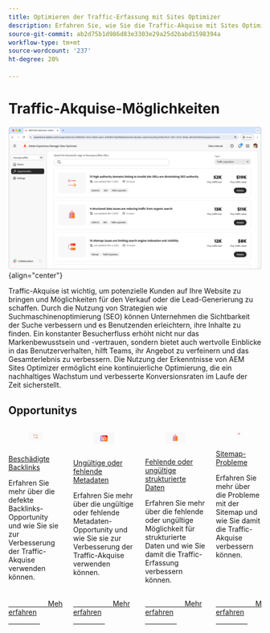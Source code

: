 ```yaml
---
title: Optimieren der Traffic-Erfassung mit Sites Optimizer
description: Erfahren Sie, wie Sie die Traffic-Akquise mit Sites Optimizer steigern können.
source-git-commit: ab2d75b1d986d83e3303e29a25d2babd1598394a
workflow-type: tm+mt
source-wordcount: '237'
ht-degree: 20%

---
```



# Traffic-Akquise-Möglichkeiten

![Traffic-Akquise-Möglichkeiten](./assets/traffic-acquisition/hero.png){align="center"}

Traffic-Akquise ist wichtig, um potenzielle Kunden auf Ihre Website zu bringen und Möglichkeiten für den Verkauf oder die Lead-Generierung zu schaffen. Durch die Nutzung von Strategien wie Suchmaschinenoptimierung (SEO) können Unternehmen die Sichtbarkeit der Suche verbessern und es Benutzenden erleichtern, ihre Inhalte zu finden. Ein konstanter Besucherfluss erhöht nicht nur das Markenbewusstsein und -vertrauen, sondern bietet auch wertvolle Einblicke in das Benutzerverhalten, hilft Teams, ihr Angebot zu verfeinern und das Gesamterlebnis zu verbessern. Die Nutzung der Erkenntnisse von AEM Sites Optimizer ermöglicht eine kontinuierliche Optimierung, die ein nachhaltiges Wachstum und verbesserte Konversionsraten im Laufe der Zeit sicherstellt.

## Opportunitys

<!-- CARDS
 
* ../documentation/opportunities/broken-backlinks.md
  {title=Broken backlinks}
  {image=../assets/common/card-arrows.png}
* ../documentation/opportunities/invalid-or-missing-metadata.md
  {title=Invalid or missing metadata}
  {image=../assets/common/card-code.png}
* ../documentation/opportunities/missing-invalid-structured-data.md
  {title=Missing or invalid structured data}
  {image=../assets/common/card-bag.png}
* ../documentation/opportunities/sitemap-issues.md
  {title=Sitemap issues}
  {image=../assets/common/card-relationship.png}

--->
<!-- START CARDS HTML - DO NOT MODIFY BY HAND -->
<div class="columns">
    <div class="column is-half-tablet is-half-desktop is-one-third-widescreen" aria-label="Broken backlinks">
        <div class="card" style="height: 100%; display: flex; flex-direction: column; height: 100%;">
            <div class="card-image">
                <figure class="image x-is-16by9">
                    <a href="../documentation/opportunities/broken-backlinks.md" title="Fehlerhafte Backlinks" target="_blank" rel="referrer">
                        <img class="is-bordered-r-small" src="../assets/common/card-arrows.png" alt="Fehlerhafte Backlinks"
                             style="width: 100%; aspect-ratio: 16 / 9; object-fit: cover; overflow: hidden; display: block; margin: auto;">
                    </a>
                </figure>
            </div>
            <div class="card-content is-padded-small" style="display: flex; flex-direction: column; flex-grow: 1; justify-content: space-between;">
                <div class="top-card-content">
                    <p class="headline is-size-6 has-text-weight-bold">
                        <a href="../documentation/opportunities/broken-backlinks.md" target="_blank" rel="referrer" title="Fehlerhafte Backlinks">Beschädigte Backlinks</a>
                    </p>
                    <p class="is-size-6">Erfahren Sie mehr über die defekte Backlinks-Opportunity und wie Sie sie zur Verbesserung der Traffic-Akquise verwenden können.</p>
                </div>
                <a href="../documentation/opportunities/broken-backlinks.md" target="_blank" rel="referrer" class="spectrum-Button spectrum-Button--outline spectrum-Button--primary spectrum-Button--sizeM" style="align-self: flex-start; margin-top: 1rem;">
                    <span class="spectrum-Button-label has-no-wrap has-text-weight-bold">Mehr erfahren</span>
                </a>
            </div>
        </div>
    </div>
    <div class="column is-half-tablet is-half-desktop is-one-third-widescreen" aria-label="Invalid or missing metadata">
        <div class="card" style="height: 100%; display: flex; flex-direction: column; height: 100%;">
            <div class="card-image">
                <figure class="image x-is-16by9">
                    <a href="../documentation/opportunities/invalid-or-missing-metadata.md" title="Ungültige oder fehlende Metadaten" target="_blank" rel="referrer">
                        <img class="is-bordered-r-small" src="../assets/common/card-code.png" alt="Ungültige oder fehlende Metadaten"
                             style="width: 100%; aspect-ratio: 16 / 9; object-fit: cover; overflow: hidden; display: block; margin: auto;">
                    </a>
                </figure>
            </div>
            <div class="card-content is-padded-small" style="display: flex; flex-direction: column; flex-grow: 1; justify-content: space-between;">
                <div class="top-card-content">
                    <p class="headline is-size-6 has-text-weight-bold">
                        <a href="../documentation/opportunities/invalid-or-missing-metadata.md" target="_blank" rel="referrer" title="Ungültige oder fehlende Metadaten">Ungültige oder fehlende Metadaten</a>
                    </p>
                    <p class="is-size-6">Erfahren Sie mehr über die ungültige oder fehlende Metadaten-Opportunity und wie Sie sie zur Verbesserung der Traffic-Akquise verwenden können.</p>
                </div>
                <a href="../documentation/opportunities/invalid-or-missing-metadata.md" target="_blank" rel="referrer" class="spectrum-Button spectrum-Button--outline spectrum-Button--primary spectrum-Button--sizeM" style="align-self: flex-start; margin-top: 1rem;">
                    <span class="spectrum-Button-label has-no-wrap has-text-weight-bold">Mehr erfahren</span>
                </a>
            </div>
        </div>
    </div>
    <div class="column is-half-tablet is-half-desktop is-one-third-widescreen" aria-label="Missing or invalid structured data">
        <div class="card" style="height: 100%; display: flex; flex-direction: column; height: 100%;">
            <div class="card-image">
                <figure class="image x-is-16by9">
                    <a href="../documentation/opportunities/missing-invalid-structured-data.md" title="Fehlende oder ungültige strukturierte Daten" target="_blank" rel="referrer">
                        <img class="is-bordered-r-small" src="../assets/common/card-bag.png" alt="Fehlende oder ungültige strukturierte Daten"
                             style="width: 100%; aspect-ratio: 16 / 9; object-fit: cover; overflow: hidden; display: block; margin: auto;">
                    </a>
                </figure>
            </div>
            <div class="card-content is-padded-small" style="display: flex; flex-direction: column; flex-grow: 1; justify-content: space-between;">
                <div class="top-card-content">
                    <p class="headline is-size-6 has-text-weight-bold">
                        <a href="../documentation/opportunities/missing-invalid-structured-data.md" target="_blank" rel="referrer" title="Fehlende oder ungültige strukturierte Daten">Fehlende oder ungültige strukturierte Daten</a>
                    </p>
                    <p class="is-size-6">Erfahren Sie mehr über die fehlende oder ungültige Möglichkeit für strukturierte Daten und wie Sie damit die Traffic-Erfassung verbessern können.</p>
                </div>
                <a href="../documentation/opportunities/missing-invalid-structured-data.md" target="_blank" rel="referrer" class="spectrum-Button spectrum-Button--outline spectrum-Button--primary spectrum-Button--sizeM" style="align-self: flex-start; margin-top: 1rem;">
                    <span class="spectrum-Button-label has-no-wrap has-text-weight-bold">Mehr erfahren</span>
                </a>
            </div>
        </div>
    </div>
    <div class="column is-half-tablet is-half-desktop is-one-third-widescreen" aria-label="Sitemap issues">
        <div class="card" style="height: 100%; display: flex; flex-direction: column; height: 100%;">
            <div class="card-image">
                <figure class="image x-is-16by9">
                    <a href="../documentation/opportunities/sitemap-issues.md" title="Sitemap-Probleme" target="_blank" rel="referrer">
                        <img class="is-bordered-r-small" src="../assets/common/card-relationship.png" alt="Sitemap-Probleme"
                             style="width: 100%; aspect-ratio: 16 / 9; object-fit: cover; overflow: hidden; display: block; margin: auto;">
                    </a>
                </figure>
            </div>
            <div class="card-content is-padded-small" style="display: flex; flex-direction: column; flex-grow: 1; justify-content: space-between;">
                <div class="top-card-content">
                    <p class="headline is-size-6 has-text-weight-bold">
                        <a href="../documentation/opportunities/sitemap-issues.md" target="_blank" rel="referrer" title="Sitemap-Probleme">Sitemap-Probleme</a>
                    </p>
                    <p class="is-size-6">Erfahren Sie mehr über die Probleme mit der Sitemap und wie Sie damit die Traffic-Akquise verbessern können.</p>
                </div>
                <a href="../documentation/opportunities/sitemap-issues.md" target="_blank" rel="referrer" class="spectrum-Button spectrum-Button--outline spectrum-Button--primary spectrum-Button--sizeM" style="align-self: flex-start; margin-top: 1rem;">
                    <span class="spectrum-Button-label has-no-wrap has-text-weight-bold">Mehr erfahren</span>
                </a>
            </div>
        </div>
    </div>
</div>
<!-- END CARDS HTML - DO NOT MODIFY BY HAND -->
